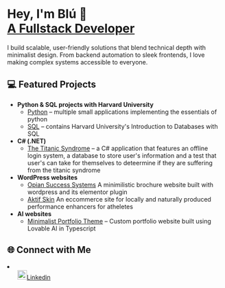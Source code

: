 <h1>Hey, I'm Blú 👋<br/>
<a href="https://github.com/blu-dennis">A Fullstack Developer</a>
</h1>

<p>I build scalable, user-friendly solutions that blend technical depth with minimalist design. From backend automation to sleek frontends, I love making complex systems accessible to everyone.</p>

<h2>💻 Featured Projects</h2>

<ul>
  <li><b>Python & SQL projects with Harvard University</b>
    <ul>
      <li><a href="https://github.com/Synergy738/Projects/tree/f85c61394b7581a6d64c8cacd3875b3f12c31221/Python%20Projects">Python</a> – multiple small applications implementing the essentials of python</li>
      <li><a href="https://github.com/Synergy738/Projects/tree/f85c61394b7581a6d64c8cacd3875b3f12c31221/SQL%20Projects">SQL</a> – contains Harvard University's Introduction to Databases with SQL</li>
    </ul>
  </li>
  <li><b>C# (.NET)</b>
    <ul>
      <li><a href="https://github.com/Synergy738/Projects/tree/f85c61394b7581a6d64c8cacd3875b3f12c31221/C%23%20Projects/TitanicSyndrome_ver4">The Titanic Syndrome</a> – a C# application that features an offline login system, a database to store user's information and a test that user's can take for themselves to deteermine if they are suffering from the titanic syndrome</li>
    </ul>
  <li><b>WordPress websites</b>
    <ul>
      <li><a href="https://opianentrepreneur.com/"> Opian Success Systems</a> A minimilistic brochure website built with wordpress and its elementor plugin</li>
      <li><a href="https://aktifskin.co.za/"> Aktif Skin</a> An eccommerce site for locally and naturally produced performance enhancers for atheletes</li>
    </ul>
  </li>
  <li><b>AI websites</b>
    <ul>
      <li><a href="https://blu-digital-canvas.lovable.app/">Minimalist Portfolio Theme</a> – Custom portfolio website built using Lovable AI in Typescript</li>
    </ul>
  </li>
</ul>

<h2>🌐 Connect with Me</h2>

<p>
  <!--
  linkedin, email(workwithme), workwithme.org.za
  -->
  <li>
    <ul>
    <a href="www.linkedin.com/in/blu-dennis"><img alt="Linkedin" width="22px" src="https://workwithme.org.za/wp-content/uploads/2025/10/405571906_c42ace3f-5089-4205-8f13-0523d56cea18.svg"/>Linkedin</a>
    </ul>
  </li>
    
</p>

<!--
**blu-devhub/blu-devhub** is a ✨ _special_ ✨ repository because its `README.md` appears on your GitHub profile.

- 🔭 Currently building scalable automation workflows for non-coders
- 🎨 Designing high-contrast UI themes for WordPress and desktop
- 🧠 Exploring AI-powered business tools
- 💬 Ask me about Python, C#, SQL, or WordPress
-->
